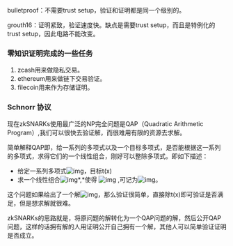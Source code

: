 bulletproof：不需要trust setup，验证和证明都是同一个级别的。

grouth16：证明紧致，验证速度快。缺点是需要trust setup，而且是特例化的trust setup，因此电路不能改变。

### 零知识证明完成的一些任务

1. zcash用来做隐私交易。
2. ethereum用来做链下交易验证。
3. filecoin用来作为存储证明。

### Schnorr 协议



现在zkSNARKs使用最广泛的NP完全问题是QAP（Quadratic Arithmetic Program）,我们可以很快去验证解，而很难用有限的资源去求解。

简单解释QAP即，给一系列的多项式以及一个目标多项式，是否能根据这一系列的多项式，求得它们的一个线性组合，刚好可以整除多项式。即如下描述：



- 给定一系列多项式![img](https://cdn.nlark.com/yuque/__latex/116b62f88a876b4e0d4bd022b2412fff.svg)，目标t(x)
- 求一个线性组合![img](https://cdn.nlark.com/yuque/__latex/f5fb73731cb4d819ca31867891219591.svg)*,*使得 ![img](https://cdn.nlark.com/yuque/__latex/14af697c963e4de8b5d62faac6488170.svg) ,可记为![img](https://cdn.nlark.com/yuque/__latex/1e93e2a8cabb3f016edff9b11ca7816a.svg)。



这个问题如果给出了一个解![img](https://cdn.nlark.com/yuque/__latex/f5fb73731cb4d819ca31867891219591.svg)，那么验证很简单，直接除t(x)即可验证是否满足，但是想求解就很难。



zkSNARKs的思路就是，将原问题的解转化为一个QAP问题的解，然后公开QAP问题，这样的话拥有解的人用证明公开自己拥有一个解，其他人可以简单验证证明是否成立。

